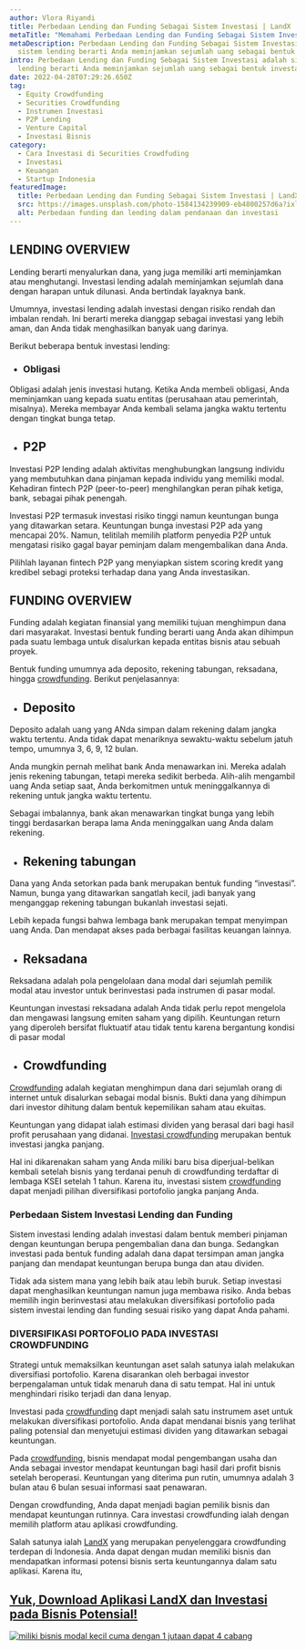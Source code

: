 ```yaml
---
author: Vlora Riyandi
title: Perbedaan Lending dan Funding Sebagai Sistem Investasi | LandX
metaTitle: "Memahami Perbedaan Lending dan Funding Sebagai Sistem Investasi "
metaDescription: Perbedaan Lending dan Funding Sebagai Sistem Investasi adalah
  sistem lending berarti Anda meminjamkan sejumlah uang sebagai bentuk investasi
intro: Perbedaan Lending dan Funding Sebagai Sistem Investasi adalah sistem
  lending berarti Anda meminjamkan sejumlah uang sebagai bentuk investasi
date: 2022-04-28T07:29:26.650Z
tag:
  - Equity Crowdfunding
  - Securities Crowdfunding
  - Instrumen Investasi
  - P2P Lending
  - Venture Capital
  - Investasi Bisnis
category:
  - Cara Investasi di Securities Crowdfuding
  - Investasi
  - Keuangan
  - Startup Indonesia
featuredImage:
  title: Perbedaan Lending dan Funding Sebagai Sistem Investasi | LandX
  src: https://images.unsplash.com/photo-1584134239909-eb4800257d6a?ixlib=rb-1.2.1&ixid=MnwxMjA3fDB8MHxwaG90by1wYWdlfHx8fGVufDB8fHx8&auto=format&fit=crop&w=870&q=80
  alt: Perbedaan funding dan lending dalam pendanaan dan investasi
---
```



## LENDING OVERVIEW

Lending berarti menyalurkan dana, yang juga memiliki arti meminjamkan atau menghutangi. Investasi lending adalah meminjamkan sejumlah dana dengan harapan untuk dilunasi. Anda bertindak layaknya bank. 

Umumnya, investasi lending adalah investasi dengan risiko rendah dan imbalan rendah. Ini berarti mereka dianggap sebagai investasi yang lebih aman, dan Anda tidak menghasilkan banyak uang darinya.

Berikut beberapa bentuk investasi lending:

* ### Obligasi

Obligasi adalah jenis investasi hutang. Ketika Anda membeli obligasi, Anda meminjamkan uang kepada suatu entitas (perusahaan atau pemerintah, misalnya). Mereka membayar Anda kembali selama jangka waktu tertentu dengan tingkat bunga tetap.

* ## P2P

Investasi P2P lending adalah aktivitas menghubungkan langsung individu yang membutuhkan dana pinjaman kepada individu yang memiliki modal. Kehadiran fintech P2P (peer-to-peer) menghilangkan peran pihak ketiga, bank, sebagai pihak penengah.

Investasi P2P termasuk investasi risiko tinggi namun keuntungan bunga yang ditawarkan setara. Keuntungan bunga investasi P2P ada yang mencapai 20%. Namun, telitilah memilih platform penyedia P2P untuk mengatasi risiko gagal bayar peminjam dalam mengembalikan dana Anda.

Pilihlah layanan fintech P2P yang menyiapkan sistem scoring kredit yang kredibel sebagi proteksi terhadap dana yang Anda investasikan.

## FUNDING OVERVIEW

Funding adalah kegiatan finansial yang memiliki tujuan menghimpun dana dari masyarakat. Investasi bentuk funding berarti uang Anda akan dihimpun pada suatu lembaga untuk disalurkan kepada entitas bisnis atau sebuah proyek.

Bentuk funding umumnya ada deposito, rekening tabungan, reksadana, hingga [crowdfunding](https://landx.id/). Berikut penjelasannya:

* ## Deposito

Deposito adalah uang yang ANda simpan dalam rekening dalam jangka waktu tertentu. Anda tidak dapat menariknya sewaktu-waktu sebelum jatuh tempo, umumnya 3, 6, 9, 12 bulan. 

Anda mungkin pernah melihat bank Anda menawarkan ini. Mereka adalah jenis rekening tabungan, tetapi mereka sedikit berbeda. Alih-alih mengambil uang Anda setiap saat, Anda berkomitmen untuk meninggalkannya di rekening untuk jangka waktu tertentu. 

Sebagai imbalannya, bank akan menawarkan tingkat bunga yang lebih tinggi berdasarkan berapa lama Anda meninggalkan uang Anda dalam rekening.

* ## Rekening tabungan

Dana yang Anda setorkan pada bank merupakan bentuk funding “investasi”. Namun, bunga yang ditawarkan sangatlah kecil, jadi banyak yang menganggap rekening tabungan bukanlah investasi sejati.

Lebih kepada fungsi bahwa lembaga bank merupakan tempat menyimpan uang Anda. Dan mendapat akses pada berbagai fasilitas keuangan lainnya.

* ## Reksadana

Reksadana adalah pola pengelolaan dana modal dari sejumlah pemilik modal atau investor untuk berinvestasi pada instrumen di pasar modal. 

Keuntungan investasi reksadana adalah Anda tidak perlu repot mengelola dan mengawasi langsung emiten saham yang dipilih. Keuntungan return yang diperoleh bersifat fluktuatif atau tidak tentu karena bergantung kondisi di pasar modal

* ## Crowdfunding

[Crowdfunding](https://landx.id/) adalah kegiatan menghimpun dana dari sejumlah orang di internet untuk disalurkan sebagai modal bisnis. Bukti dana yang dihimpun dari investor dihitung dalam bentuk kepemilikan saham atau ekuitas. 

Keuntungan yang didapat ialah estimasi dividen yang berasal dari bagi hasil profit perusahaan yang didanai. [Investasi crowdfunding](https://landx.id/) merupakan bentuk investasi jangka panjang. 

Hal ini dikarenakan saham yang Anda miliki baru bisa diperjual-belikan kembali setelah bisnis yang terdanai penuh di crowdfunding terdaftar di lembaga KSEI setelah 1 tahun. Karena itu, investasi sistem [crowdfunding](https://landx.id/) dapat menjadi pilihan diversifikasi portofolio jangka panjang Anda. 

### Perbedaan Sistem Investasi Lending dan Funding 

Sistem investasi lending adalah investasi dalam bentuk memberi pinjaman dengan keuntungan berupa pengembalian dana dan bunga. Sedangkan investasi pada bentuk funding adalah dana dapat tersimpan aman jangka panjang dan mendapat keuntungan berupa bunga dan atau dividen. 

Tidak ada sistem mana yang lebih baik atau lebih buruk. Setiap investasi dapat menghasilkan keuntungan namun juga membawa risiko. Anda bebas memilih ingin berinvestasi atau melakukan diversifikasi portofolio pada sistem investai lending dan funding sesuai risiko yang dapat Anda pahami.

### DIVERSIFIKASI PORTOFOLIO PADA INVESTASI CROWDFUNDING

Strategi untuk memaksilkan keuntungan aset salah satunya ialah melakukan diversifiasi portofolio. Karena disarankan oleh berbagai investor berpengalaman untuk tidak menaruh dana di satu tempat. Hal ini untuk menghindari risiko terjadi dan dana lenyap.

Investasi pada [crowdfunding](https://landx.id/) dapt menjadi salah satu instrumem aset untuk melakukan diversifikasi portofolio. Anda dapat mendanai bisnis yang terlihat paling potensial dan menyetujui estimasi dividen yang ditawarkan sebagai keuntungan. 

Pada [crowdfunding](https://landx.id/), bisnis mendapat modal pengembangan usaha dan Anda sebagai investor mendapat keuntungan bagi hasil dari profit bisnis setelah beroperasi. Keuntungan yang diterima pun rutin, umumnya adalah 3 bulan atau 6 bulan sesuai informasi saat penawaran.

Dengan crowdfunding, Anda dapat menjadi bagian pemilik bisnis dan mendapat keuntungan rutinnya. Cara investasi crowdfunding ialah dengan memilih platform atau aplikasi crowdfunding. 

Salah satunya ialah [LandX](https://landx.id/) yang merupakan penyelenggara crowdfunding terdepan di Indonesia. Anda dapat dengan mudan memiliki bisnis dan mendapatkan informasi potensi bisnis serta keuntungannya dalam satu aplikasi. Karena itu,

## [Yuk, Download Aplikasi LandX dan Investasi pada Bisnis Potensial!](https://landx.id/?utm_source=Blog&utm_medium=organic+keyword&utm_campaign=blog&utm_id=Blog)

[![miliki bisnis modal kecil cuma dengan 1 jutaan dapat 4 cabang ](https://accountgram-production.sfo2.cdn.digitaloceanspaces.com/landx_ghost/2021/11/jadi-owner-bisnis-hanya-1-jutaan-dengan-cuan-yang-sangat-menjanjikan.png)](https://landx.id/?utm_source=Blog&utm_medium=organic+keyword&utm_campaign=blog&utm_id=Blog)